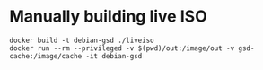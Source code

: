 # Manually building live ISO

```
docker build -t debian-gsd ./liveiso
docker run --rm --privileged -v $(pwd)/out:/image/out -v gsd-cache:/image/cache -it debian-gsd
```
